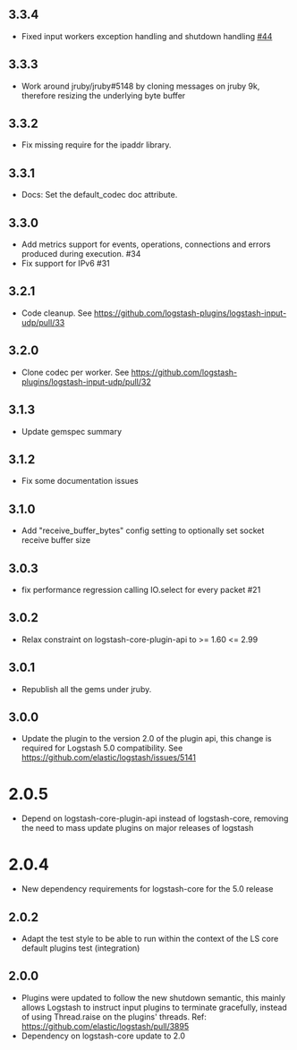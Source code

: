 ## 3.3.4
  - Fixed input workers exception handling and shutdown handling [#44](https://github.com/logstash-plugins/logstash-input-udp/pull/44)

## 3.3.3
  - Work around jruby/jruby#5148 by cloning messages on jruby 9k, therefore resizing the underlying byte buffer

## 3.3.2
  - Fix missing require for the ipaddr library.

## 3.3.1
  - Docs: Set the default_codec doc attribute.

## 3.3.0
  - Add metrics support for events, operations, connections and errors produced during execution. #34
  - Fix support for IPv6 #31

## 3.2.1
  - Code cleanup. See https://github.com/logstash-plugins/logstash-input-udp/pull/33

## 3.2.0
  - Clone codec per worker. See https://github.com/logstash-plugins/logstash-input-udp/pull/32

## 3.1.3
  - Update gemspec summary

## 3.1.2
  - Fix some documentation issues

## 3.1.0
  - Add "receive_buffer_bytes" config setting to optionally set socket receive buffer size

## 3.0.3
  - fix performance regression calling IO.select for every packet #21

## 3.0.2
  - Relax constraint on logstash-core-plugin-api to >= 1.60 <= 2.99

## 3.0.1
  - Republish all the gems under jruby.
## 3.0.0
  - Update the plugin to the version 2.0 of the plugin api, this change is required for Logstash 5.0 compatibility. See https://github.com/elastic/logstash/issues/5141
# 2.0.5
  - Depend on logstash-core-plugin-api instead of logstash-core, removing the need to mass update plugins on major releases of logstash
# 2.0.4
  - New dependency requirements for logstash-core for the 5.0 release
## 2.0.2
 - Adapt the test style to be able to run within the context of the LS
   core default plugins test (integration)

## 2.0.0
 - Plugins were updated to follow the new shutdown semantic, this mainly allows Logstash to instruct input plugins to terminate gracefully, 
   instead of using Thread.raise on the plugins' threads. Ref: https://github.com/elastic/logstash/pull/3895
 - Dependency on logstash-core update to 2.0

